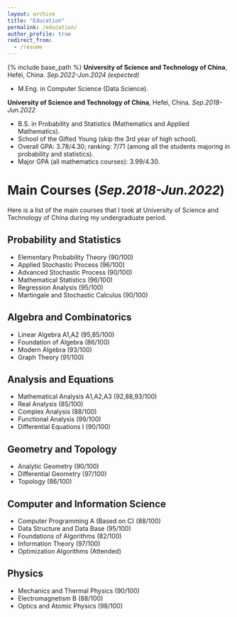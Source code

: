 ```yaml
---
layout: archive
title: "Education"
permalink: /education/
author_profile: true
redirect_from:
  - /resume
---
```


{% include base_path %}
**University of Science and Technology of China**, Hefei, China. *Sep.2022-Jun.2024 (expected)*
* M.Eng. in Computer Science (Data Science). 

**University of Science and Technology of China**, Hefei, China. *Sep.2018-Jun.2022*
* B.S. in Probability and Statistics (Mathematics and Applied Mathematics).
* School of the Gifted Young (skip the 3rd year of high school).
* Overall GPA: 3.78/4.30; ranking: 7/71 (among all the students majoring in probability and statistics).
* Major GPA (all mathematics courses): 3.99/4.30.

Main Courses (*Sep.2018-Jun.2022*)
=====
Here is a list of the main courses that I took at University of Science and Technology of China during my undergraduate period.

Probability and Statistics
-----
* Elementary Probability Theory (90/100)
* Applied Stochastic Process (96/100)
* Advanced Stochastic Process (90/100)
* Mathematical Statistics (96/100)
* Regression Analysis (95/100)
* Martingale and Stochastic Calculus (90/100)

Algebra and Combinatorics
-----
* Linear Algebra A1,A2 (95,85/100)
* Foundation of Algebra (86/100)
* Modern Algebra (93/100)
* Graph Theory (91/100)

Analysis and Equations
-----
* Mathematical Analysis A1,A2,A3 (92,88,93/100)
* Real Analysis (85/100)
* Complex Analysis (88/100)
* Functional Analysis (99/100)
* Differential Equations I (90/100)

Geometry and Topology
-----
* Analytic Geometry (90/100)
* Differential Geometry (97/100)
* Topology (86/100)

Computer and Information Science
-----
* Computer Programming A (Based on C) (88/100)
* Data Structure and Data Base (95/100)
* Foundations of Algorithms (82/100)
* Information Theory (97/100)
* Optimization Algorithms (Attended)

Physics
-----
* Mechanics and Thermal Physics (90/100)
* Electromagnetism B (88/100)
* Optics and Atomic Physics (98/100)
